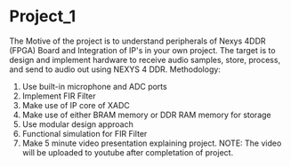 # Project_1
The Motive of the project is to understand peripherals of Nexys 4DDR (FPGA) Board and Integration of IP's in your own project.
The target is to design and implement hardware to receive audio samples, store, process, and send to audio out using NEXYS 4 DDR.
Methodology:
1. Use built-in microphone and ADC ports
2. Implement FIR Filter
3. Make use of IP core of XADC
4. Make use of either BRAM memory or DDR RAM memory for storage
5. Use modular design approach
6. Functional simulation for FIR Filter
7. Make 5 minute video presentation explaining project.
NOTE: The video will be uploaded to youtube after completation of project.
